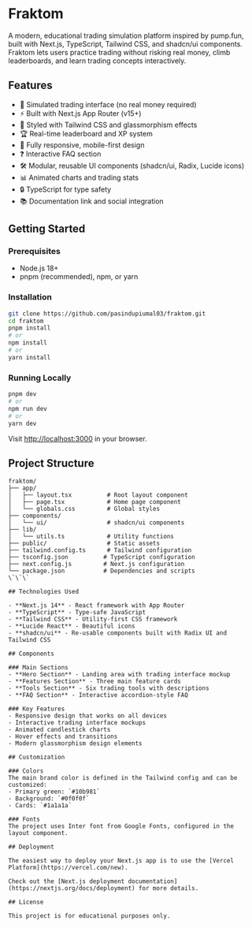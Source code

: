 # Fraktom

A modern, educational trading simulation platform inspired by pump.fun, built with Next.js, TypeScript, Tailwind CSS, and shadcn/ui components. Fraktom lets users practice trading without risking real money, climb leaderboards, and learn trading concepts interactively.

## Features

- 🎯 Simulated trading interface (no real money required)
- ⚡ Built with Next.js App Router (v15+)
- 🎨 Styled with Tailwind CSS and glassmorphism effects
- 🏆 Real-time leaderboard and XP system
- 📱 Fully responsive, mobile-first design
- ❓ Interactive FAQ section
- 🛠️ Modular, reusable UI components (shadcn/ui, Radix, Lucide icons)
- 📊 Animated charts and trading stats
- 🔒 TypeScript for type safety
- 📚 Documentation link and social integration

## Getting Started

### Prerequisites

- Node.js 18+
- pnpm (recommended), npm, or yarn

### Installation

```bash
git clone https://github.com/pasindupiumal03/fraktom.git
cd fraktom
pnpm install
# or
npm install
# or
yarn install
```

### Running Locally

```bash
pnpm dev
# or
npm run dev
# or
yarn dev
```

Visit [http://localhost:3000](http://localhost:3000) in your browser.

## Project Structure

```
fraktom/
├── app/
│   ├── layout.tsx          # Root layout component
│   ├── page.tsx            # Home page component
│   └── globals.css         # Global styles
├── components/
│   └── ui/                 # shadcn/ui components
├── lib/
│   └── utils.ts            # Utility functions
├── public/                 # Static assets
├── tailwind.config.ts      # Tailwind configuration
├── tsconfig.json          # TypeScript configuration
├── next.config.js         # Next.js configuration
└── package.json           # Dependencies and scripts
\`\`\`

## Technologies Used

- **Next.js 14** - React framework with App Router
- **TypeScript** - Type-safe JavaScript
- **Tailwind CSS** - Utility-first CSS framework
- **Lucide React** - Beautiful icons
- **shadcn/ui** - Re-usable components built with Radix UI and Tailwind CSS

## Components

### Main Sections
- **Hero Section** - Landing area with trading interface mockup
- **Features Section** - Three main feature cards
- **Tools Section** - Six trading tools with descriptions
- **FAQ Section** - Interactive accordion-style FAQ

### Key Features
- Responsive design that works on all devices
- Interactive trading interface mockups
- Animated candlestick charts
- Hover effects and transitions
- Modern glassmorphism design elements

## Customization

### Colors
The main brand color is defined in the Tailwind config and can be customized:
- Primary green: `#10b981`
- Background: `#0f0f0f`
- Cards: `#1a1a1a`

### Fonts
The project uses Inter font from Google Fonts, configured in the layout component.

## Deployment

The easiest way to deploy your Next.js app is to use the [Vercel Platform](https://vercel.com/new).

Check out the [Next.js deployment documentation](https://nextjs.org/docs/deployment) for more details.

## License

This project is for educational purposes only.
